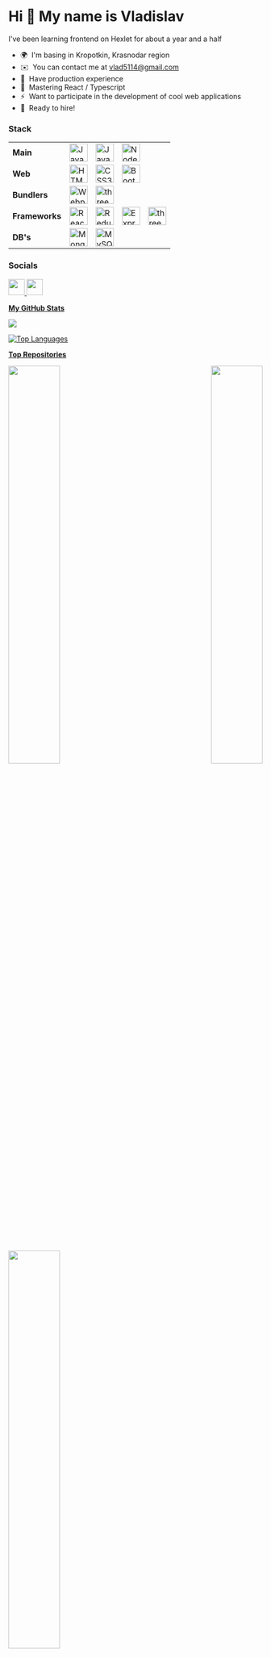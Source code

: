 # Hi 👋 My name is Vladislav

I've been learning frontend on Hexlet for about a year and a half
- 🌍  I'm basing in Kropotkin, Krasnodar region
- ✉️  You can contact me at [vlad5114@gmail.com](mailto:vlad5114@gmail.com)
- 🌱  Have production experience
- 🧠  Mastering React / Typescript
- ⚡  Want to participate in the development of cool web applications
- 👯  Ready to hire!

### Stack

<table>
  <tr>
    <td>
      <strong>Main</strong>
    </td>
    <td>
      <a href="https://developer.mozilla.org/en-US/docs/Web/JavaScript" target="_blank" rel="noreferrer"><img src="https://raw.githubusercontent.com/danielcranney/readme-generator/main/public/icons/skills/javascript-colored.svg" width="36" height="36" alt="JavaScript" />
    </td>
    <td>
      <a href="https://www.typescriptlang.org/" target="_blank" rel="noreferrer"><img src="https://w7.pngwing.com/pngs/915/519/png-transparent-typescript-hd-logo-thumbnail.png" width="36" height="36" alt="JavaScript" />
    </td>
    <td>
      <a href="https://nodejs.org/en/" target="_blank" rel="noreferrer"><img src="https://raw.githubusercontent.com/danielcranney/readme-generator/main/public/icons/skills/nodejs-colored.svg" width="36" height="36" alt="NodeJS" />
    </td>
  </tr>

  <tr>
    <td>
      <strong>Web</strong>
    </td>
    <td>
      <a href="https://developer.mozilla.org/en-US/docs/Glossary/HTML5" target="_blank" rel="noreferrer"><img src="https://raw.githubusercontent.com/danielcranney/readme-generator/main/public/icons/skills/html5-colored.svg" width="36" height="36" alt="HTML5" />
    </td>
    <td>
      <a href="https://www.w3.org/TR/CSS/#css" target="_blank" rel="noreferrer"><img src="https://raw.githubusercontent.com/danielcranney/readme-generator/main/public/icons/skills/css3-colored.svg" width="36" height="36" alt="CSS3" />
    </td>
    <td>
      <a href="https://getbootstrap.com/" target="_blank" rel="noreferrer"><img src="https://raw.githubusercontent.com/danielcranney/readme-generator/main/public/icons/skills/bootstrap-colored.svg" width="36" height="36" alt="Bootstrap" />
    </td>
  </tr>   

  <tr>
    <td>
      <strong>Bundlers</strong>
    </td>
    <td>
      <a href="https://webpack.js.org/" target="_blank" rel="noreferrer"><img src="https://raw.githubusercontent.com/danielcranney/readme-generator/main/public/icons/skills/webpack-colored.svg" width="36" height="36" alt="Webpack" />
    </td>
    <td>
      <a href="https://nextjs.org/" target="_blank" rel="noreferrer"><img src="https://d2nir1j4sou8ez.cloudfront.net/wp-content/uploads/2021/12/nextjs-boilerplate-logo.png" width="36" height="36" alt="three.js" />
    </td>
  </tr>
        
  <tr>
    <td>
      <strong>Frameworks</strong>
    </td>
    <td>
      <a href="https://reactjs.org/" target="_blank" rel="noreferrer"><img src="https://raw.githubusercontent.com/danielcranney/readme-generator/main/public/icons/skills/react-colored.svg" width="36" height="36" alt="React" />
    </td>
    <td>
      <a href="https://redux.js.org/" target="_blank" rel="noreferrer"><img src="https://raw.githubusercontent.com/danielcranney/readme-generator/main/public/icons/skills/redux-colored.svg" width="36" height="36" alt="Redux" />
    </td>
    <td>
      <a href="https://expressjs.com/" target="_blank" rel="noreferrer"><img src="https://raw.githubusercontent.com/danielcranney/readme-generator/main/public/icons/skills/express-colored.svg" width="36" height="36" alt="Express" />
    </td>
    <td>
      <a href="https://threejs.org" target="_blank" rel="noreferrer"><img src="https://corenexus.is/wp-content/uploads/2018/06/ThreeJS-Icon.png" width="36" height="36" alt="three.js" />
    </td>
  </tr>
        
  <tr>
    <td>
      <strong>DB's</strong>
    </td>
    <td>
      <a href="https://www.mongodb.com/" target="_blank" rel="noreferrer"><img src="https://raw.githubusercontent.com/danielcranney/readme-generator/main/public/icons/skills/mongodb-colored.svg" width="36" height="36" alt="MongoDB" />
    </td>
    <td>
      <a href="https://www.mysql.com/" target="_blank" rel="noreferrer"><img src="https://raw.githubusercontent.com/danielcranney/readme-generator/main/public/icons/skills/mysql-colored.svg" width="36" height="36" alt="MySQL" />
    </td>
  </tr>
</table>

      
### Socials

<p align="left">
  <a href="https://t.me/vlad1slove_rus" target="_blank" rel="noreferrer"><img src="https://www.svgrepo.com/show/354443/telegram.svg" width="32" height="32" />
  <a href="https://www.linkedin.com/in/vladislav-kishchenko-00b92b290/" target="_blank" rel="noreferrer"><img src="https://png2.cleanpng.com/sh/aa7aa4fa20f96b6b60fd6c5efafead74/L0KzQYm3U8IxN6ttiZH0aYP2gLBuTfxqdpxqfNt3LXzyd7E0gB9ueKZ5feQ2aXPyfsS0gwV0cZ9qiAU2c4nwcrFzTfxqdpxqfNt3LXnmf7A0VfFjOWg7TagBMHLkcYm1UcE6OWk3S6I6NUK0RYiCVsA3O2o7SpD5bne=/kisspng-linkedin-logo-computer-icons-business-symbol-linkedin-icon-5ab1765660baa8.1191823015215796063962.png" width="32" height="32" />
</p>

<b>My GitHub Stats</b>

<a href="http://www.github.com/vlad1slove1"><img src="https://github-readme-streak-stats.herokuapp.com/?user=vlad1slove1&stroke=ffffff&background=1c1917&ring=0891b2&fire=0891b2&currStreakNum=ffffff&currStreakLabel=0891b2&sideNums=ffffff&sideLabels=ffffff&dates=ffffff&hide_border=true" />

<a href="https://github.com/vlad1slove1" align="left"><img src="https://github-readme-stats.vercel.app/api/top-langs/?username=vlad1slove1&langs_count=10&title_color=0891b2&text_color=ffffff&icon_color=0891b2&bg_color=1c1917&hide_border=true&locale=en&custom_title=Top%20%Languages" alt="Top Languages" />

<b>Top Repositories</b>

<div width="100%" align="center">
  <a href="https://github.com/vlad1slove1/frontend-project-11" align="left"><img align="left" width="45%" src="https://github-readme-stats.vercel.app/api/pin/?username=vlad1slove1&repo=frontend-project-11&title_color=0891b2&text_color=ffffff&icon_color=0891b2&bg_color=1c1917&hide_border=true&locale=en" />
</div>
  
<div width="100%" align="center">
  <a href="https://github.com/vlad1slove1/frontend-project-12" align="right"><img align="right" width="45%" src="https://github-readme-stats.vercel.app/api/pin/?username=vlad1slove1&repo=frontend-project-12&title_color=0891b2&text_color=ffffff&icon_color=0891b2&bg_color=1c1917&hide_border=true&locale=en" /></a>
</div>

<div width="100%" align="center">
  <a href="https://github.com/vlad1slove1/drawBot" align="left"><img align="left" width="45%" src="https://github-readme-stats.vercel.app/api/pin/?username=vlad1slove1&repo=drawBot&title_color=0891b2&text_color=ffffff&icon_color=0891b2&bg_color=1c1917&hide_border=true&locale=en" />
</div>
